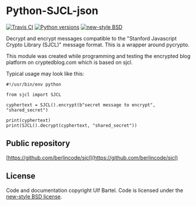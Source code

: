 Python-SJCL-json
=================

[![Travis CI](https://travis-ci.org/berlincode/sjcl.svg?branch=master&style=flat)](https://travis-ci.org/berlincode/sjcl)
[![Python versions](https://img.shields.io/pypi/pyversions/sjcl.svg)](https://pypi.python.org/pypi/sjcl/)
[![new-style BSD](https://img.shields.io/pypi/l/sjcl.svg)](https://github.com/berlincode/sjcl/blob/master/LICENSE.txt)

Decrypt and encrypt messages compatible to the "Stanford Javascript Crypto
Library (SJCL)" message format. This is a wrapper around pycrypto.

This module was created while programming and testing the encrypted
blog platform on cryptedblog.com which is based on sjcl.

Typical usage may look like this:

    #!/usr/bin/env python

    from sjcl import SJCL

    cyphertext = SJCL().encrypt(b"secret message to encrypt", "shared_secret")

    print(cyphertext)
    print(SJCL().decrypt(cyphertext, "shared_secret"))

Public repository
-----------------

[https://github.com/berlincode/sjcl](https://github.com/berlincode/sjcl)


License
-------

Code and documentation copyright Ulf Bartel. Code is licensed under the
[new-style BSD license](./LICENSE.txt).

